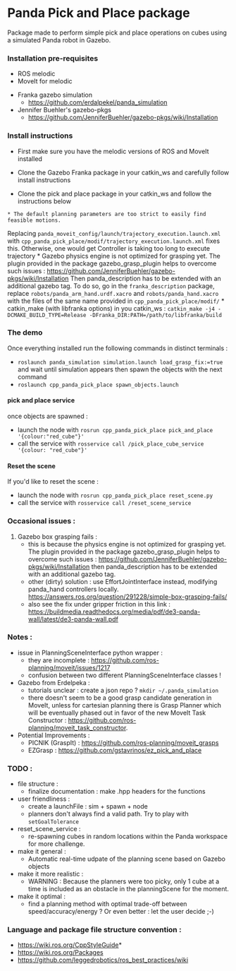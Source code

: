 # Panda Pick and Place package

Package made to perform simple pick and place operations on cubes using a simulated Panda robot in Gazebo.


### Installation pre-requisites
* ROS melodic
* MoveIt for melodic 
<!-- 
### MoveIt python bindings
https://wiki.ros.org/moveit_python
https://github.com/mikeferguson/moveit_python
sudo apt-get install ros-melodic-moveit-python
 -->
* Franka gazebo simulation
	* https://github.com/erdalpekel/panda_simulation
* Jennifer Buehler's gazebo-pkgs
	* https://github.com/JenniferBuehler/gazebo-pkgs/wiki/Installation

### Install instructions
* First make sure you have the melodic versions of ROS and MoveIt installed
<!-- here place install commands -->
* Clone the Gazebo Franka package in your catkin_ws and carefully follow install instructions
<!--  -->
* Clone the pick and place package in your catkin_ws and follow the instructions below
<!--  -->
    * The default planning parameters are too strict to easily find feasible motions.
Replacing `panda_moveit_config/launch/trajectory_execution.launch.xml` with `cpp_panda_pick_place/modif/trajectory_execution.launch.xml`
fixes this. Otherwise, one would get Controller is taking too long to execute trajectory 
    * Gazebo physics engine is not optimized for grasping yet. 
The plugin provided in the package gazebo_grasp_plugin helps to overcome such issues :
https://github.com/JenniferBuehler/gazebo-pkgs/wiki/Installation
Then panda_description has to be extended with an additional gazebo tag.
To do so, go in the `franka_description` package, replace `robots/panda_arm_hand.urdf.xacro` and `robots/panda_hand.xacro`
with the files of the same name provided in `cpp_panda_pick_place/modif/`
    * catkin_make (with libfranka options) in you catkin_ws :
	`catkin_make -j4 -DCMAKE_BUILD_TYPE=Release -DFranka_DIR:PATH=/path/to/libfranka/build`

### The demo
Once everything installed run the following commands in distinct terminals :
* `roslaunch panda_simulation simulation.launch load_grasp_fix:=true` and wait until simulation appears then spawn the objects with the next command
* `roslaunch cpp_panda_pick_place spawn_objects.launch`

#### pick and place service
once objects are spawned :
* launch the node with `rosrun cpp_panda_pick_place pick_and_place '{colour:"red_cube"}'`
* call the service with `rosservice call /pick_place_cube_service '{colour: "red_cube"}'`

#### Reset the scene
If you'd like to reset the scene : 
* launch the node with `rosrun cpp_panda_pick_place reset_scene.py`
* call the service with `rosservice call /reset_scene_service`

### Occasional issues :
1. Gazebo box grasping fails : 
	* this is because the physics engine is not optimized for grasping yet. The plugin provided in the package gazebo_grasp_plugin helps to overcome such issues : https://github.com/JenniferBuehler/gazebo-pkgs/wiki/Installation
then panda_description has to be extended with an additional gazebo tag.
	* other (dirty) solution : use EffortJointInterface instead, modifying panda_hand controllers locally. https://answers.ros.org/question/291228/simple-box-grasping-fails/
	* also see the fix under gripper friction in this link : https://buildmedia.readthedocs.org/media/pdf/de3-panda-wall/latest/de3-panda-wall.pdf

### Notes : 
* issue in PlanningSceneInterface python wrapper : 
	* they are incomplete : https://github.com/ros-planning/moveit/issues/1217
	* confusion between two different PlanningSceneInterface classes !	
* Gazebo from Erdelpeka : 
	* tutorials unclear : create a json repo ? `mkdir ~/.panda_simulation`
	* there doesn't seem to be a good grasp candidate generation in MoveIt, unless for cartesian planning there is Grasp Planner 
	which will be eventually phased out in favor of the new MoveIt Task Constructor : https://github.com/ros-planning/moveit_task_constructor.
* Potential Improvements :
	* PICNIK (GraspIt) : https://github.com/ros-planning/moveit_grasps
	* EZGrasp : https://github.com/gstavrinos/ez_pick_and_place

### TODO :
* file structure :
	* finalize documentation : make .hpp headers for the functions
* user friendliness :
	* create a launchFile : sim + spawn + node 
	* planners don't always find a valid path. Try to play with `setGoalTolerance`
* reset_scene_service : 
	* re-spawning cubes in random locations within the Panda workspace for more challenge.
* make it general :
	* Automatic real-time udpate of the planning scene based on Gazebo objects
* make it more realistic :
	* WARNING : Because the planners were too picky, only 1 cube at a time is included as an obstacle in the planningScene for the moment.
* make it optimal :
	* find a planning method with optimal trade-off between speed/accuracy/energy ? Or even better : let the user decide ;-)

### Language and package file structure convention : 
* https://wiki.ros.org/CppStyleGuide*
* https://wiki.ros.org/Packages
* https://github.com/leggedrobotics/ros_best_practices/wiki